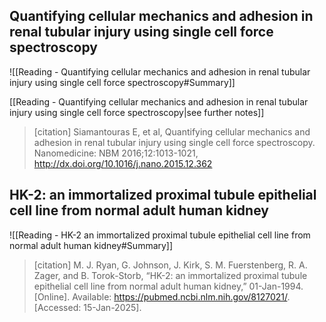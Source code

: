 
## Quantifying cellular mechanics and adhesion in renal tubular injury using single cell force spectroscopy

![[Reading - Quantifying cellular mechanics and adhesion in renal tubular injury using single cell force spectroscopy#Summary]]

[[Reading - Quantifying cellular mechanics and adhesion in renal tubular injury using single cell force spectroscopy|see further notes]]

> [citation] Siamantouras E, et al, Quantifying cellular mechanics and adhesion in renal tubular injury using single cell force spectroscopy. Nanomedicine: NBM 2016;12:1013-1021, http://dx.doi.org/10.1016/j.nano.2015.12.362 

## HK-2: an immortalized proximal tubule epithelial cell line from normal adult human kidney

![[Reading - HK-2 an immortalized proximal tubule epithelial cell line from normal adult human kidney#Summary]]

> [citation] M. J. Ryan, G. Johnson, J. Kirk, S. M. Fuerstenberg, R. A. Zager, and B. Torok-Storb, “HK-2: an immortalized proximal tubule epithelial cell line from normal adult human kidney,” 01-Jan-1994. [Online]. Available: https://pubmed.ncbi.nlm.nih.gov/8127021/. [Accessed: 15-Jan-2025].

